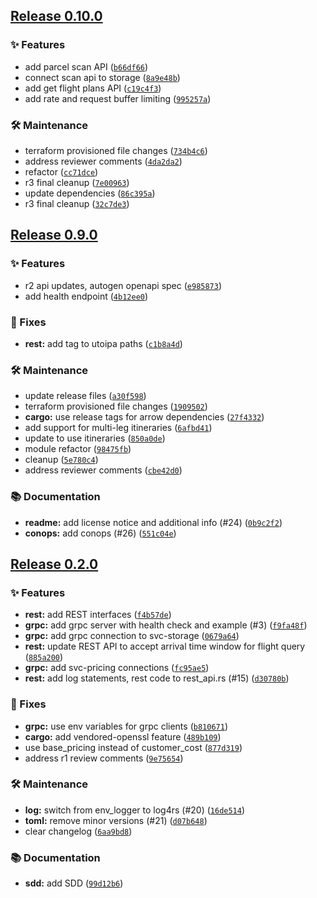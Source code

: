 ## [Release 0.10.0](https://github.com/Arrow-air/svc-cargo/releases/tag/v0.10.0)

### ✨ Features

- add parcel scan API ([`b66df66`](https://github.com/Arrow-air/svc-cargo/commit/b66df66dcc65f77bc52d3d51359f5d50dea468d3))
- connect scan api to storage ([`8a9e48b`](https://github.com/Arrow-air/svc-cargo/commit/8a9e48bcc52ae71b9c96bede19fc0e73e13b7bf0))
- add get flight plans API ([`c19c4f3`](https://github.com/Arrow-air/svc-cargo/commit/c19c4f33a485056bcec043c02644f8fb41fa223b))
- add rate and request buffer limiting ([`995257a`](https://github.com/Arrow-air/svc-cargo/commit/995257a078ffc2b62dc28822e228d76d966b3e8d))

### 🛠 Maintenance

- terraform provisioned file changes ([`734b4c6`](https://github.com/Arrow-air/svc-cargo/commit/734b4c6fadad167ca45a39d5cc7a51f1fd52be18))
- address reviewer comments ([`4da2da2`](https://github.com/Arrow-air/svc-cargo/commit/4da2da26622e614f9ebc3300e0111f02e4d1e277))
- refactor ([`cc71dce`](https://github.com/Arrow-air/svc-cargo/commit/cc71dce2713d6005f43b9b1e1c2f2d7025b89c13))
- r3 final cleanup ([`7e00963`](https://github.com/Arrow-air/svc-cargo/commit/7e009638a9565c42c2c3c01a584123ee7e9c1a76))
- update dependencies ([`86c395a`](https://github.com/Arrow-air/svc-cargo/commit/86c395a56feecc908866eac5871acbb188425ce0))
- r3 final cleanup ([`32c7de3`](https://github.com/Arrow-air/svc-cargo/commit/32c7de3ee6380b8a781c200f52355a13a0e57d03))

## [Release 0.9.0](https://github.com/Arrow-air/svc-cargo/releases/tag/v0.9.0)

### ✨ Features

- r2 api updates, autogen openapi spec ([`e985873`](https://github.com/Arrow-air/svc-cargo/commit/e985873f3af02398875a6d5e1a89063d16d1b9d9))
- add health endpoint ([`4b12ee0`](https://github.com/Arrow-air/svc-cargo/commit/4b12ee0d2b4dbf6b8c99d860627ed66944ee5faf))

### 🐛 Fixes

-  **rest:** add tag to utoipa paths ([`c1b8a4d`](https://github.com/Arrow-air/svc-cargo/commit/c1b8a4df2a95493ff5df745c1942d9ea4133a0df))

### 🛠 Maintenance

- update release files ([`a30f598`](https://github.com/Arrow-air/svc-cargo/commit/a30f5984bcaad3cb3143ecece7f588b6bcc1cec4))
- terraform provisioned file changes ([`1909502`](https://github.com/Arrow-air/svc-cargo/commit/1909502714d2dd03ccf6a1272f82b7a933947e39))
-  **cargo:** use release tags for arrow dependencies ([`27f4332`](https://github.com/Arrow-air/svc-cargo/commit/27f4332ef3d10aa6e25fd5f02b51051c33bf1755))
- add support for multi-leg itineraries ([`6afbd41`](https://github.com/Arrow-air/svc-cargo/commit/6afbd419ebf5d85b9d90720d7633231685e37dc4))
- update to use itineraries ([`850a0de`](https://github.com/Arrow-air/svc-cargo/commit/850a0de56bba4d255b285698ea2871e043ac762f))
- module refactor ([`98475fb`](https://github.com/Arrow-air/svc-cargo/commit/98475fb0b2d24836ac9b762dc8af2496a3813132))
- cleanup ([`5e780c4`](https://github.com/Arrow-air/svc-cargo/commit/5e780c4a032da15d13b1aa42a859deaeb56a5c42))
- address reviewer comments ([`cbe42d0`](https://github.com/Arrow-air/svc-cargo/commit/cbe42d09bf0f5c1de77460d89a34f66cff254cae))

### 📚 Documentation

-  **readme:** add license notice and additional info (#24) ([`0b9c2f2`](https://github.com/Arrow-air/svc-cargo/commit/0b9c2f244318f7e82d75581ec27df83af6f85e8e))
-  **conops:** add conops (#26) ([`551c04e`](https://github.com/Arrow-air/svc-cargo/commit/551c04e348da07b0c8d9570f3bf240ef9ffb50d1))

## [Release 0.2.0](https://github.com/Arrow-air/svc-cargo/releases/tag/v0.2.0)

### ✨ Features

-  **rest:** add REST interfaces ([`f4b57de`](https://github.com/Arrow-air/svc-cargo/commit/f4b57de43ac59cc53ba6eea73b392b759b18acd6))
-  **grpc:** add grpc server with health check and example (#3) ([`f9fa48f`](https://github.com/Arrow-air/svc-cargo/commit/f9fa48f8b3860ff7dab3fa1bd074b43adae59f71))
-  **grpc:** add grpc connection to svc-storage ([`0679a64`](https://github.com/Arrow-air/svc-cargo/commit/0679a64c424641f1e07cfec9c5c7fa87754fde04))
-  **rest:** update REST API to accept arrival time window for flight query ([`885a200`](https://github.com/Arrow-air/svc-cargo/commit/885a200f54b0886317d4498bdfbe4e1e13110b5c))
-  **grpc:** add svc-pricing connections ([`fc95ae5`](https://github.com/Arrow-air/svc-cargo/commit/fc95ae55cca42aad823fa007fdc63d4bed5c812d))
-  **rest:** add log statements, rest code to rest_api.rs (#15) ([`d30780b`](https://github.com/Arrow-air/svc-cargo/commit/d30780b6266378ac7f90b130c19f446d64688fad))

### 🐛 Fixes

-  **grpc:** use env variables for grpc clients ([`b810671`](https://github.com/Arrow-air/svc-cargo/commit/b8106714d462f6fadf39a9bc58606245b6279927))
-  **cargo:** add vendored-openssl feature ([`489b109`](https://github.com/Arrow-air/svc-cargo/commit/489b10931146c6fbce897865a13530bc5d0b92f9))
- use base_pricing instead of customer_cost ([`877d319`](https://github.com/Arrow-air/svc-cargo/commit/877d31912c435b1c244e0df36f8337af682ca277))
- address r1 review comments ([`9e75654`](https://github.com/Arrow-air/svc-cargo/commit/9e75654e7688cb94b6abb72db5c55e45cbf037e7))

### 🛠 Maintenance

-  **log:** switch from env_logger to log4rs (#20) ([`16de514`](https://github.com/Arrow-air/svc-cargo/commit/16de514c5f76a561c7b0019330a7460835ecc89a))
-  **toml:** remove minor versions (#21) ([`d07b648`](https://github.com/Arrow-air/svc-cargo/commit/d07b64832027ca922e7f7740fea480cef2010cac))
- clear changelog ([`6aa9bd8`](https://github.com/Arrow-air/svc-cargo/commit/6aa9bd88354956b23b822f5a5d6cac56e644b069))

### 📚 Documentation

-  **sdd:** add SDD ([`99d12b6`](https://github.com/Arrow-air/svc-cargo/commit/99d12b680eee7646f560527c8255ade0eb6a3899))
